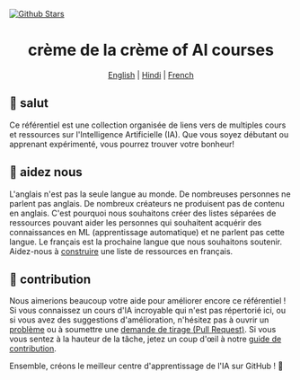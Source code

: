 [![Github Stars](https://img.shields.io/badge/stars-nominate-brightgreen?logo=github)](https://stars.github.com/nominate/)

<h1 align="center">crème de la crème of AI courses</h1>

<div align="center">
  
[English](README.md) | [Hindi](README.hi.md) | [French](README.fr.md)
  
</div>

## 👋 salut

Ce référentiel est une collection organisée de liens vers de multiples cours et ressources sur l'Intelligence Artificielle (IA). Que vous soyez débutant ou apprenant expérimenté, vous pourrez trouver votre bonheur!

## 🚧 aidez nous

L'anglais n'est pas la seule langue au monde. De nombreuses personnes ne parlent pas anglais. De nombreux créateurs ne produisent pas de contenu en anglais. C'est pourquoi nous souhaitons créer des listes séparées de ressources pouvant aider les personnes qui souhaitent acquérir des connaissances en ML (apprentissage automatique) et ne parlent pas cette langue. Le français est la prochaine langue que nous souhaitons soutenir. Aidez-nous à [construire](https://github.com/SkalskiP/courses/discussions/22) une liste de ressources en français.

## 🦸 contribution

Nous aimerions beaucoup votre aide pour améliorer encore ce référentiel ! Si vous connaissez un cours d'IA incroyable qui n'est pas répertorié ici, ou si vous avez des suggestions d'amélioration, n'hésitez pas à ouvrir un [problème](https://github.com/SkalskiP/courses/issues) ou à soumettre une [demande de tirage (Pull Request)](https://github.com/SkalskiP/courses/pulls). Si vous vous sentez à la hauteur de la tâche, jetez un coup d'œil à notre [guide de contribution](https://github.com/SkalskiP/courses/blob/main/CONTRIBUTING.md).

Ensemble, créons le meilleur centre d'apprentissage de l'IA sur GitHub ! 🚀
